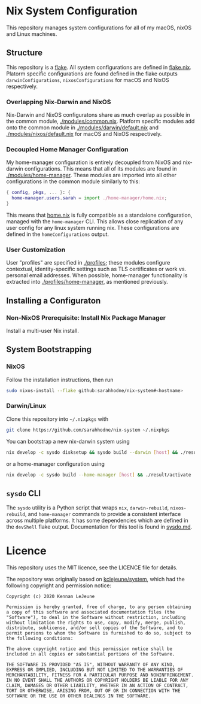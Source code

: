 # Nix System Configuration

This repository manages system configurations for all of my macOS, nixOS and
Linux machines.

## Structure

This repository is a [flake](https://nixos.wiki/wiki/Flakes). All system
configurations are defined in [flake.nix](./flake.nix). Platorm specific
configurations are found defined in the flake outputs `darwinConfigurations`,
`nixosConfigurations` for macOS and NixOS respectively.

### Overlapping Nix-Darwin and NixOS

Nix-Darwin and NixOS configuratons share as much overlap as possible in the
common module, [./modules/common.nix](./modules/common.nix). Platform specific
modules add onto the common module in
[./modules/darwin/default.nix](./modules/darwin/default.nix) and
[./modules/nixos/default.nix](./modules/nixos/default.nix) for macOS and NixOS
respectively.

### Decoupled Home Manager Configuration

My home-manager configuration is entirely decoupled from NixOS and nix-darwin
configurations. This means that all of its modules are found in
[./modules/home-manager](./modules/home-manager). These modules are imported
into all other configurations in the common module similarly to this:

```nix
{ config, pkgs, ... }: {
  home-manager.users.sarah = import ./home-manager/home.nix;
}
```

This means that [home.nix](./modules/home-manager/home.nix) is fully compatible
as a standalone configuration, managed with the `home-manager` CLI. This allows
close replication of any user config for any linux system running nix. These
configurations are defined in the `homeConfigurations` output.

### User Customization

User "profiles" are specified in [./profiles](./profiles); these modules
configure contextual, identity-specific settings such as TLS certificates or
work vs. personal email addresses. When possible, home-manager functionality is
extracted into [./profiles/home-manager](./profiles/home-manager), as mentioned
previously.

## Installing a Configuraton

### Non-NixOS Prerequisite: Install Nix Package Manager

Install a multi-user Nix install.

## System Bootstrapping

### NixOS

Follow the installation instructions, then run

```bash
sudo nixos-install --flake github:sarahhodne/nix-system#<hostname>
```

### Darwin/Linux

Clone this repository into `~/.nixpkgs` with

```bash
git clone https://github.com/sarahhodne/nix-system ~/.nixpkgs
```

You can bootstrap a new nix-darwin system using

```bash
nix develop -c sysdo disksetup && sysdo build --darwin [host] && ./result/activate-user && ./result/activate
```

or a home-manager configuration using

```bash
nix develop -c sysdo build --home-manager [host] && ./result/activate
```

## `sysdo` CLI

The `sysdo` utility is a Python script that wraps `nix`, `darwin-rebuild`,
`nixos-rebuild`, and `home-manager` commands to provide a consistent interface
across multiple platforms. It has some dependencies which are defined in the
`devShell` flake output. Documentation for this tool is found in
[sysdo.md](./docs/sysdo.md).

# Licence

This repository uses the MIT licence, see the LICENCE file for details.

The repository was originally based on
[kclejeune/system](https://github.com/kclejeune/system), which had the following copyright and permission notice:

```
Copyright (c) 2020 Kennan LeJeune

Permission is hereby granted, free of charge, to any person obtaining a copy of this software and associated documentation files (the "Software"), to deal in the Software without restriction, including without limitation the rights to use, copy, modify, merge, publish, distribute, sublicense, and/or sell copies of the Software, and to permit persons to whom the Software is furnished to do so, subject to the following conditions:

The above copyright notice and this permission notice shall be included in all copies or substantial portions of the Software.

THE SOFTWARE IS PROVIDED "AS IS", WITHOUT WARRANTY OF ANY KIND, EXPRESS OR IMPLIED, INCLUDING BUT NOT LIMITED TO THE WARRANTIES OF MERCHANTABILITY, FITNESS FOR A PARTICULAR PURPOSE AND NONINFRINGEMENT. IN NO EVENT SHALL THE AUTHORS OR COPYRIGHT HOLDERS BE LIABLE FOR ANY CLAIM, DAMAGES OR OTHER LIABILITY, WHETHER IN AN ACTION OF CONTRACT, TORT OR OTHERWISE, ARISING FROM, OUT OF OR IN CONNECTION WITH THE SOFTWARE OR THE USE OR OTHER DEALINGS IN THE SOFTWARE.
```
